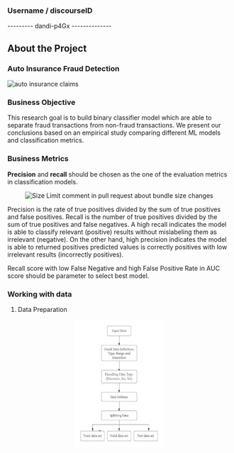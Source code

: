 <!-- About The Project -->
### Username / discourseID
--------- dandi-p4Gx --------------

## About the Project
### Auto Insurance Fraud Detection

![auto insurance claims](https://blog.privy.id/wp-content/uploads/2022/11/shutterstock_720284965-1-300x173.jpg)

### Business Objective
This research goal is to build binary classifier model which are able to separate fraud transactions from non-fraud transactions. We present our conclusions based on an empirical study comparing different ML models and classification metrics.

### Business Metrics

**Precision** and **recall** should be chosen as the one of the evaluation metrics in classification models.

<p align="center">
<img src="https://miro.medium.com/max/824/1*xMl_wkMt42Hy8i84zs2WGg.png"
  alt="Size Limit comment in pull request about bundle size changes"
  width="289" height="200">
</p>

Precision is the rate of true positives divided by the sum of true positives and false positives. Recall is the number of true positives divided by the sum of true positives and false negatives.
A high recall indicates the model is able to classify relevant (positive) results without mislabeling them as irrelevant (negative). On the other hand, high precision indicates the model is able to returned positives predicted values is correctly positives with low irrelevant results (incorrectly positives).

Recall score with low False Negative and high False Positive Rate in AUC score should be parameter to select best model.

### Working with data

1. Data Preparation

<p align="center">
<img src="https://github.com/DandiMahendris/Auto-Insurance-Fraud-Detection/blob/main/pict/Preparetion%20Diagram.png"
  alt="Size Limit comment in pull request about bundle size changes"
  width="200" height="289">
</p>

